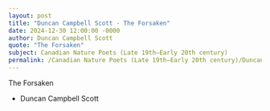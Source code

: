 ```yaml
---
layout: post
title: "Duncan Campbell Scott - The Forsaken"
date: 2024-12-30 12:00:00 -0000
author: Duncan Campbell Scott
quote: "The Forsaken"
subject: Canadian Nature Poets (Late 19th–Early 20th century)
permalink: /Canadian Nature Poets (Late 19th–Early 20th century)/Duncan Campbell Scott/Duncan Campbell Scott - The Forsaken
---
```


The Forsaken

- Duncan Campbell Scott
